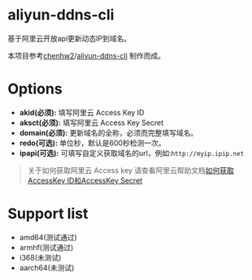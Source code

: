 # aliyun-ddns-cli

基于阿里云开放api更新动态IP到域名。

本项目参考[chenhw2](https://github.com/chenhw2)/[aliyun-ddns-cli](https://github.com/chenhw2/aliyun-ddns-cli) 制作而成。

# Options

* **akid(必须):** 填写阿里云 Access Key ID
* **aksct(必须):** 填写阿里云 Access Key Secret
* **domain(必须):** 更新域名的全称，必须而完整填写域名。
* **redo(可选):** 单位秒，默认是600秒检测一次。
* **ipapi(可选):** 可填写自定义获取域名的url，例如:`http://myip.ipip.net`

> 关于如何获取阿里云 Access key 请查看阿里云帮助文档[如何获取AccessKey ID和AccessKey Secret](https://help.aliyun.com/knowledge_detail/38738.html) 

# Support list

- amd64(测试通过)
- armhf(测试通过)
- i368(未测试)
- aarch64(未测试)